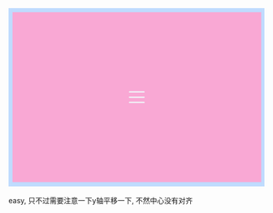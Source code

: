 ![Screenshot](https://github.com/NeilYeTAT/LearnCSSuseReact-Tailwind/blob/main/src/components/day018-hamburger-button/Screenshot.png)

easy, 只不过需要注意一下y轴平移一下, 不然中心没有对齐
